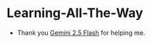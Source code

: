 # Learning-All-The-Way

-   Thank you [Gemini 2.5 Flash](https://gemini.google.com/app) for helping me.
